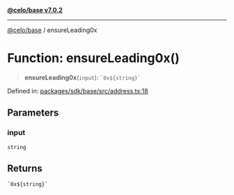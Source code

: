 [**@celo/base v7.0.2**](../README.md)

***

[@celo/base](../README.md) / ensureLeading0x

# Function: ensureLeading0x()

> **ensureLeading0x**(`input`): `` `0x${string}` ``

Defined in: [packages/sdk/base/src/address.ts:18](https://github.com/celo-org/developer-tooling/blob/master/packages/sdk/base/src/address.ts#L18)

## Parameters

### input

`string`

## Returns

`` `0x${string}` ``
